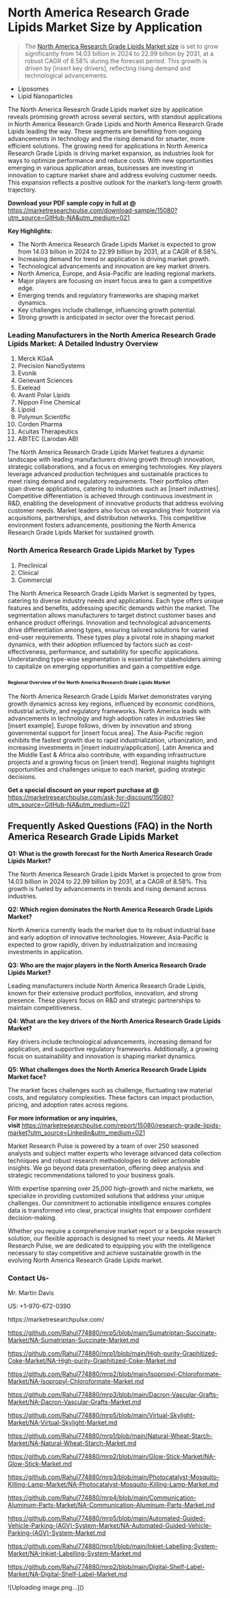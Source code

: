 <h1>North America Research Grade Lipids Market&nbsp;Size by Application</h1><blockquote><p>The <a href="https://marketresearchpulse.com/download-sample/15080?utm_source=GitHub-NA&amp;utm_medium=021">North America Research Grade Lipids Market size</a> is set to grow significantly from 14.03 billion in 2024 to 22.99 billion by 2031, at a robust CAGR of 8.58% during the forecast period. This growth is driven by [insert key drivers], reflecting rising demand and technological advancements.</p></blockquote><ul><li>Liposomes<li> Lipid Nanoparticles</li></ul><p>The North America Research Grade Lipids market size by application reveals promising growth across several sectors, with standout applications in North America Research Grade Lipids and North America Research Grade Lipids leading the way. These segments are benefiting from ongoing advancements in technology and the rising demand for smarter, more efficient solutions. The growing need for applications in North America Research Grade Lipids is driving market expansion, as industries look for ways to optimize performance and reduce costs. With new opportunities emerging in various application areas, businesses are investing in innovation to capture market share and address evolving customer needs. This expansion reflects a positive outlook for the market’s long-term growth trajectory.</p><p><strong>Download your PDF sample copy in full at @ </strong><a href="https://marketresearchpulse.com/download-sample/15080?utm_source=GitHub-NA&amp;utm_medium=021">https://marketresearchpulse.com/download-sample/15080?utm_source=GitHub-NA&amp;utm_medium=021</a></p><p><strong>Key Highlights: </strong></p><ul><li>The North America Research Grade Lipids Market is expected to grow from 14.03 billion in 2024 to 22.99 billion by 2031, at a CAGR of 8.58%.</li><li>Increasing demand for trend or application is driving market growth.</li><li>Technological advancements and innovation are key market drivers.</li><li>North America, Europe, and Asia-Pacific are leading regional markets.</li><li>Major players are focusing on insert focus area to gain a competitive edge.</li><li>Emerging trends and regulatory frameworks are shaping market dynamics.</li><li>Key challenges include challenge, influencing growth potential.</li><li>Strong growth is anticipated in sector over the forecast period.</li></ul><h3>Leading Manufacturers in the North America Research Grade Lipids Market: A Detailed Industry Overview</h3><ol><li>Merck KGaA</li><li>Precision NanoSystems</li><li>Evonik</li><li>Genevant Sciences</li><li>Exelead</li><li>Avanti Polar Lipids</li><li>Nippon Fine Chemical</li><li>Lipoid</li><li>Polymun Scientific</li><li>Corden Pharma</li><li>Acuitas Therapeutics</li><li>ABITEC (Larodan AB)</li></ol><div class="flex max-w-full flex-col flex-grow"><div class="min-h-8 text-message flex w-full flex-col items-end gap-2 whitespace-normal break-words [.text-message+&amp;]:mt-5" dir="auto" data-message-author-role="assistant" data-message-id="fd8432e4-4910-450d-b182-61b7bfb0a01f" data-message-model-slug="gpt-4o"><div class="flex w-full flex-col gap-1 empty:hidden first:pt-[3px]"><div class="markdown prose w-full break-words dark:prose-invert light"><p>The North America Research Grade Lipids Market features a dynamic landscape with leading manufacturers driving growth through innovation, strategic collaborations, and a focus on emerging technologies. Key players leverage advanced production techniques and sustainable practices to meet rising demand and regulatory requirements. Their portfolios often span diverse applications, catering to industries such as [insert industries]. Competitive differentiation is achieved through continuous investment in R&amp;D, enabling the development of innovative products that address evolving customer needs. Market leaders also focus on expanding their footprint via acquisitions, partnerships, and distribution networks. This competitive environment fosters advancements, positioning the North America Research Grade Lipids Market for sustained growth.</p></div></div></div></div><h3>North America Research Grade Lipids Market by Types</h3><ol><li>Preclinical<li> Clinical<li> Commercial</li></ol><div class="flex max-w-full flex-col flex-grow"><div class="min-h-8 text-message flex w-full flex-col items-end gap-2 whitespace-normal break-words [.text-message+&amp;]:mt-5" dir="auto" data-message-author-role="assistant" data-message-id="084470be-0bb7-4664-bddf-5156b4f41249" data-message-model-slug="gpt-4o-mini"><div class="flex w-full flex-col gap-1 empty:hidden first:pt-[3px]"><div class="markdown prose w-full break-words dark:prose-invert light"><p>The North America Research Grade Lipids Market is segmented by types, catering to diverse industry needs and applications. Each type offers unique features and benefits, addressing specific demands within the market. The segmentation allows manufacturers to target distinct customer bases and enhance product offerings. Innovation and technological advancements drive differentiation among types, ensuring tailored solutions for varied end-user requirements. These types play a pivotal role in shaping market dynamics, with their adoption influenced by factors such as cost-effectiveness, performance, and suitability for specific applications. Understanding type-wise segmentation is essential for stakeholders aiming to capitalize on emerging opportunities and gain a competitive edge.</p></div></div></div></div><h3><span style="font-size: 11px;">Regional Overview of the North America Research Grade Lipids Market</span></h3><div class="flex max-w-full flex-col flex-grow"><div class="min-h-8 text-message flex w-full flex-col items-end gap-2 whitespace-normal break-words [.text-message+&amp;]:mt-5" dir="auto" data-message-author-role="assistant" data-message-id="e9038762-ce64-4e30-91c9-9bd413514231" data-message-model-slug="gpt-4o-mini"><div class="flex w-full flex-col gap-1 empty:hidden first:pt-[3px]"><div class="markdown prose w-full break-words dark:prose-invert light"><p>The North America Research Grade Lipids Market demonstrates varying growth dynamics across key regions, influenced by economic conditions, industrial activity, and regulatory frameworks. North America leads with advancements in technology and high adoption rates in industries like [insert example]. Europe follows, driven by innovation and strong governmental support for [insert focus area]. The Asia-Pacific region exhibits the fastest growth due to rapid industrialization, urbanization, and increasing investments in [insert industry/application]. Latin America and the Middle East &amp; Africa also contribute, with expanding infrastructure projects and a growing focus on [insert trend]. Regional insights highlight opportunities and challenges unique to each market, guiding strategic decisions.</p></div></div></div></div><p><strong>Get a special discount on your report purchase at @ </strong><a href="https://marketresearchpulse.com/ask-for-discount/15080?utm_source=GitHub-NA&amp;utm_medium=021">https://marketresearchpulse.com/ask-for-discount/15080?utm_source=GitHub-NA&amp;utm_medium=021</a></p><h2>Frequently Asked Questions (FAQ) in the North America Research Grade Lipids Market</h2><p><strong>Q1: What is the growth forecast for the North America Research Grade Lipids Market?</strong></p><p>The North America Research Grade Lipids Market is projected to grow from 14.03 billion in 2024 to 22.99 billion by 2031, at a CAGR of 8.58%. This growth is fueled by advancements in trends and rising demand across industries.</p><p><strong>Q2: Which region dominates the North America Research Grade Lipids Market?</strong></p><p>North America currently leads the market due to its robust industrial base and early adoption of innovative technologies. However, Asia-Pacific is expected to grow rapidly, driven by industrialization and increasing investments in application.</p><p><strong>Q3: Who are the major players in the North America Research Grade Lipids Market?</strong></p><p>Leading manufacturers include North America Research Grade Lipids, known for their extensive product portfolios, innovation, and strong presence. These players focus on R&amp;D and strategic partnerships to maintain competitiveness.</p><p><strong>Q4: What are the key drivers of the North America Research Grade Lipids Market?</strong></p><p>Key drivers include technological advancements, increasing demand for application, and supportive regulatory frameworks. Additionally, a growing focus on sustainability and innovation is shaping market dynamics.</p><p><strong>Q5: What challenges does the North America Research Grade Lipids Market face?</strong></p><p>The market faces challenges such as challenge, fluctuating raw material costs, and regulatory complexities. These factors can impact production, pricing, and adoption rates across regions.</p><p><strong>For more information or any inquiries, visit&nbsp;</strong><a href="https://marketresearchpulse.com/report/15080/research-grade-lipids-market?utm_source=Linkedin&utm_medium=021">https://marketresearchpulse.com/report/15080/research-grade-lipids-market?utm_source=Linkedin&utm_medium=021</a></p><p>Market Research Pulse is powered by a team of over 250 seasoned analysts and subject matter experts who leverage advanced data collection techniques and robust research methodologies to deliver actionable insights. We go beyond data presentation, offering deep analysis and strategic recommendations tailored to your business goals.</p><p>With expertise spanning over 25,000 high-growth and niche markets, we specialize in providing customized solutions that address your unique challenges. Our commitment to actionable intelligence ensures complex data is transformed into clear, practical insights that empower confident decision-making.</p><p>Whether you require a comprehensive market report or a bespoke research solution, our flexible approach is designed to meet your needs. At Market Research Pulse, we are dedicated to equipping you with the intelligence necessary to stay competitive and achieve sustainable growth in the evolving North America Research Grade Lipids market.</p><h3><strong>Contact Us-</strong></h3><p>Mr. Martin Davis</p><p>US: +1-970-672-0390</p><p>https://marketresearchpulse.com/</p><p><a href="https://github.com/Rahul774880/mrp5/blob/main/Sumatriptan-Succinate-Market/NA-Sumatriptan-Succinate-Market.md">https://github.com/Rahul774880/mrp5/blob/main/Sumatriptan-Succinate-Market/NA-Sumatriptan-Succinate-Market.md</a></p><p><a href="https://github.com/Rahul774880/mrp1/blob/main/High-purity-Graphitized-Coke-Market/NA-High-purity-Graphitized-Coke-Market.md">https://github.com/Rahul774880/mrp1/blob/main/High-purity-Graphitized-Coke-Market/NA-High-purity-Graphitized-Coke-Market.md</a></p><p><a href="https://github.com/Rahul774880/mrp2/blob/main/Isopropyl-Chloroformate-Market/NA-Isopropyl-Chloroformate-Market.md">https://github.com/Rahul774880/mrp2/blob/main/Isopropyl-Chloroformate-Market/NA-Isopropyl-Chloroformate-Market.md</a></p><p><a href="https://github.com/Rahul774880/mrp3/blob/main/Dacron-Vascular-Grafts-Market/NA-Dacron-Vascular-Grafts-Market.md">https://github.com/Rahul774880/mrp3/blob/main/Dacron-Vascular-Grafts-Market/NA-Dacron-Vascular-Grafts-Market.md</a></p><p><a href="https://github.com/Rahul774880/mrp5/blob/main/Virtual-Skylight-Market/NA-Virtual-Skylight-Market.md">https://github.com/Rahul774880/mrp5/blob/main/Virtual-Skylight-Market/NA-Virtual-Skylight-Market.md</a></p><p><a href="https://github.com/Rahul774880/mrp1/blob/main/Natural-Wheat-Starch-Market/NA-Natural-Wheat-Starch-Market.md">https://github.com/Rahul774880/mrp1/blob/main/Natural-Wheat-Starch-Market/NA-Natural-Wheat-Starch-Market.md</a></p><p><a href="https://github.com/Rahul774880/mrp2/blob/main/Glow-Stick-Market/NA-Glow-Stick-Market.md">https://github.com/Rahul774880/mrp2/blob/main/Glow-Stick-Market/NA-Glow-Stick-Market.md</a></p><p><a href="https://github.com/Rahul774880/mrp3/blob/main/Photocatalyst-Mosquito-Killing-Lamp-Market/NA-Photocatalyst-Mosquito-Killing-Lamp-Market.md">https://github.com/Rahul774880/mrp3/blob/main/Photocatalyst-Mosquito-Killing-Lamp-Market/NA-Photocatalyst-Mosquito-Killing-Lamp-Market.md</a></p><p><a href="https://github.com/Rahul774880/mrp4/blob/main/Communication-Aluminum-Parts-Market/NA-Communication-Aluminum-Parts-Market.md">https://github.com/Rahul774880/mrp4/blob/main/Communication-Aluminum-Parts-Market/NA-Communication-Aluminum-Parts-Market.md</a></p><p><a href="https://github.com/Rahul774880/mrp5/blob/main/Automated-Guided-Vehicle-Parking-(AGV)-System-Market/NA-Automated-Guided-Vehicle-Parking-(AGV)-System-Market.md">https://github.com/Rahul774880/mrp5/blob/main/Automated-Guided-Vehicle-Parking-(AGV)-System-Market/NA-Automated-Guided-Vehicle-Parking-(AGV)-System-Market.md</a></p><p><a href="https://github.com/Rahul774880/mrp1/blob/main/Inkjet-Labelling-System-Market/NA-Inkjet-Labelling-System-Market.md">https://github.com/Rahul774880/mrp1/blob/main/Inkjet-Labelling-System-Market/NA-Inkjet-Labelling-System-Market.md</a></p><p><a href="https://github.com/Rahul774880/mrp2/blob/main/Digital-Shelf-Label-Market/NA-Digital-Shelf-Label-Market.md">https://github.com/Rahul774880/mrp2/blob/main/Digital-Shelf-Label-Market/NA-Digital-Shelf-Label-Market.md</a></p>
![Uploading image.png…]()
